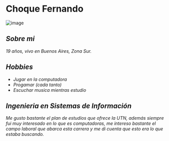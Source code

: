 # **Choque Fernando**
![image](https://github.com/pdepjuevesTT/2024-presentacion-Fernando17A/assets/164186811/f3e7519b-b689-47ff-b710-cf91ad680956)
## ***Sobre mi***
*19 años, vivo en Buenos Aires, Zona Sur.*
## ***Hobbies***
- *Jugar en la computadora*
- *Progamar (cada tanto)*
- *Escuchar musica mientras estudio*
## ***Ingenieria en Sistemas de Información***
*Me gusto bastante el plan de estudios que ofrece la UTN, además siempre fui muy interesado en lo que es computadoras, me intereso bastante el campo laboral que abarca esta carrera y me di cuenta que esto era lo que estaba buscando.*
